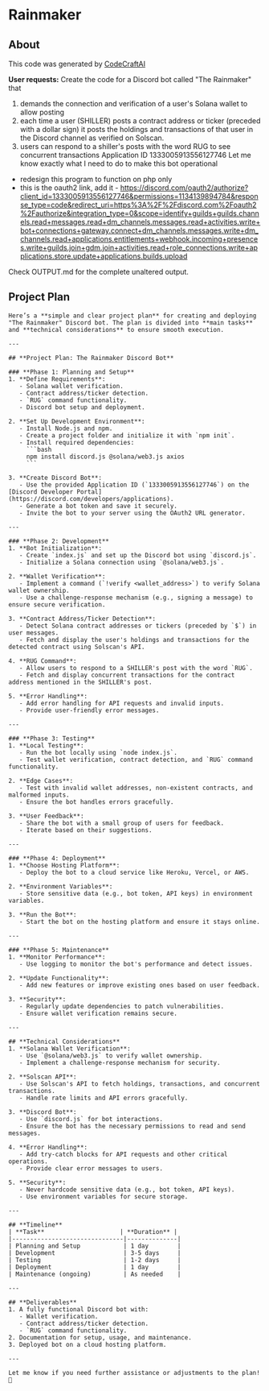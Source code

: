# Rainmaker

## About
This code was generated by [CodeCraftAI](https://codecraft.name)

**User requests:**
Create the code for a Discord bot called "The Rainmaker" that
1. demands the connection and verification of a user's Solana wallet to allow posting
2. each time a user (SHILLER) posts a contract address or ticker (preceded with a dollar sign) it posts the holdings and transactions of that user in the Discord channel as verified on Solscan.
3. users can respond to a shiller's posts with the word RUG to see concurrent transactions
Application ID
1333005913556127746
Let me know exactly what I need to do to make this bot operational
- redesign this program to function on php only
- this is the oauth2 link, add it - https://discord.com/oauth2/authorize?client_id=1333005913556127746&permissions=1134139894784&response_type=code&redirect_uri=https%3A%2F%2Fdiscord.com%2Foauth2%2Fauthorize&integration_type=0&scope=identify+guilds+guilds.channels.read+messages.read+dm_channels.messages.read+activities.write+bot+connections+gateway.connect+dm_channels.messages.write+dm_channels.read+applications.entitlements+webhook.incoming+presences.write+guilds.join+gdm.join+activities.read+role_connections.write+applications.store.update+applications.builds.upload


Check OUTPUT.md for the complete unaltered output.

## Project Plan
```
Here’s a **simple and clear project plan** for creating and deploying "The Rainmaker" Discord bot. The plan is divided into **main tasks** and **technical considerations** to ensure smooth execution.

---

## **Project Plan: The Rainmaker Discord Bot**

### **Phase 1: Planning and Setup**
1. **Define Requirements**:
   - Solana wallet verification.
   - Contract address/ticker detection.
   - `RUG` command functionality.
   - Discord bot setup and deployment.

2. **Set Up Development Environment**:
   - Install Node.js and npm.
   - Create a project folder and initialize it with `npm init`.
   - Install required dependencies:
     ```bash
     npm install discord.js @solana/web3.js axios
     ```

3. **Create Discord Bot**:
   - Use the provided Application ID (`1333005913556127746`) on the [Discord Developer Portal](https://discord.com/developers/applications).
   - Generate a bot token and save it securely.
   - Invite the bot to your server using the OAuth2 URL generator.

---

### **Phase 2: Development**
1. **Bot Initialization**:
   - Create `index.js` and set up the Discord bot using `discord.js`.
   - Initialize a Solana connection using `@solana/web3.js`.

2. **Wallet Verification**:
   - Implement a command (`!verify <wallet_address>`) to verify Solana wallet ownership.
   - Use a challenge-response mechanism (e.g., signing a message) to ensure secure verification.

3. **Contract Address/Ticker Detection**:
   - Detect Solana contract addresses or tickers (preceded by `$`) in user messages.
   - Fetch and display the user's holdings and transactions for the detected contract using Solscan's API.

4. **RUG Command**:
   - Allow users to respond to a SHILLER's post with the word `RUG`.
   - Fetch and display concurrent transactions for the contract address mentioned in the SHILLER's post.

5. **Error Handling**:
   - Add error handling for API requests and invalid inputs.
   - Provide user-friendly error messages.

---

### **Phase 3: Testing**
1. **Local Testing**:
   - Run the bot locally using `node index.js`.
   - Test wallet verification, contract detection, and `RUG` command functionality.

2. **Edge Cases**:
   - Test with invalid wallet addresses, non-existent contracts, and malformed inputs.
   - Ensure the bot handles errors gracefully.

3. **User Feedback**:
   - Share the bot with a small group of users for feedback.
   - Iterate based on their suggestions.

---

### **Phase 4: Deployment**
1. **Choose Hosting Platform**:
   - Deploy the bot to a cloud service like Heroku, Vercel, or AWS.

2. **Environment Variables**:
   - Store sensitive data (e.g., bot token, API keys) in environment variables.

3. **Run the Bot**:
   - Start the bot on the hosting platform and ensure it stays online.

---

### **Phase 5: Maintenance**
1. **Monitor Performance**:
   - Use logging to monitor the bot's performance and detect issues.

2. **Update Functionality**:
   - Add new features or improve existing ones based on user feedback.

3. **Security**:
   - Regularly update dependencies to patch vulnerabilities.
   - Ensure wallet verification remains secure.

---

## **Technical Considerations**
1. **Solana Wallet Verification**:
   - Use `@solana/web3.js` to verify wallet ownership.
   - Implement a challenge-response mechanism for security.

2. **Solscan API**:
   - Use Solscan's API to fetch holdings, transactions, and concurrent transactions.
   - Handle rate limits and API errors gracefully.

3. **Discord Bot**:
   - Use `discord.js` for bot interactions.
   - Ensure the bot has the necessary permissions to read and send messages.

4. **Error Handling**:
   - Add try-catch blocks for API requests and other critical operations.
   - Provide clear error messages to users.

5. **Security**:
   - Never hardcode sensitive data (e.g., bot token, API keys).
   - Use environment variables for secure storage.

---

## **Timeline**
| **Task**                     | **Duration** |
|-------------------------------|--------------|
| Planning and Setup            | 1 day        |
| Development                   | 3-5 days     |
| Testing                       | 1-2 days     |
| Deployment                    | 1 day        |
| Maintenance (ongoing)         | As needed    |

---

## **Deliverables**
1. A fully functional Discord bot with:
   - Wallet verification.
   - Contract address/ticker detection.
   - `RUG` command functionality.
2. Documentation for setup, usage, and maintenance.
3. Deployed bot on a cloud hosting platform.

---

Let me know if you need further assistance or adjustments to the plan! 🚀
```
